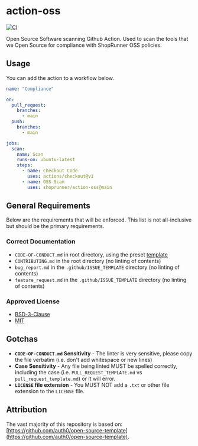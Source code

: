 # action-oss

[![CI](https://github.com/ShopRunner/action-oss/actions/workflows/ci.yaml/badge.svg)](https://github.com/ShopRunner/action-oss/actions/workflows/ci.yaml)

Open Source Software scanning Github Action. Used to scan the tools that we Open Source for compliance with ShopRunner OSS policies. 

## Usage

You can add the action to a workflow below.

```yaml
name: "Compliance"

on:
  pull_request:
    branches:
      - main
  push:
    branches:
      - main

jobs:
  scan:
    name: Scan
    runs-on: ubuntu-latest
    steps:
      - name: Checkout Code
        uses: actions/checkout@v1
      - name: OSS Scan
        uses: shoprunner/action-oss@main
```

## General Requirements
Below are the requirements that will be enforced. This list is not all-inclusive but should be the primary
requirements.

### Correct Documentation
- `CODE-OF-CONDUCT.md` in root directory, using the preset [template](/dist/templates/docs/CODE-OF-CONDUCT.md)
- `CONTRIBUTING.md` in the root directory (no linting of contents)
- `bug_report.md` in the `.github/ISSUE_TEMPLATE` directory (no linting of contents)
- `feature_request.md` in the `.github/ISSUE_TEMPLATE` directory (no linting of contents)

### Approved License
- [BSD-3-Clause](/dist/templates/licenses/BSD-3-Clause)
- [MIT](/dist/templates/licenses/MIT)

## Gotchas

- **`CODE-OF-CONDUCT.md` Sensitivity** - The linter is very sensitive, please copy the file verbatim (i.e. don't add whitespace or new lines)
- **Case Sensitivity** - Any file being linted MUST be spelled correctly, including the case (i.e. `PULL_REQUEST_TEMPLATE.md` vs `pull_request_template.md`) or it will error.
- **`LICENSE` file extension** - You MUST NOT add a `.txt` or other file extension to the `LICENSE` file.

## Attribution

The vast majority of this repository is based on: [https://github.com/auth0/open-source-template](https://github.com/auth0/open-source-template).
